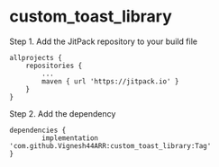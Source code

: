 # custom_toast_library

Step 1. Add the JitPack repository to your build file

	allprojects {
		repositories {
			...
			maven { url 'https://jitpack.io' }
		}
	}

Step 2. Add the dependency
  	
    dependencies {
	        implementation 'com.github.Vignesh44ARR:custom_toast_library:Tag'
	}


  
  
